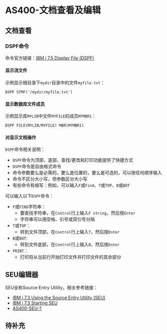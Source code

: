 # AS400-文档查看及编辑
## 文档查看
### DSPF命令
命令官方链接：[IBM i 7.5 Display File (DSPF)](https://www.ibm.com/docs/zh/i/7.5?topic=ssw_ibm_i_75/cl/dspf.htm)
#### 显示流文件
示例显示根目录下`mydir`目录中的文件`myfile.txt`：
```
DSPF STMF('/mydir/myfile.txt')
```
#### 显示数据库文件成员
示例显示库`MYLIB`中文件`MYFILE`的成员`MYMBR1`：
```
DSPF FILE(MYLIB/MYFILE) MBR(MYMBR1)
```
#### 对显示文档操作
`DSPF`命令相关说明：
- `DSPF`命令为顶部、底部、查找/更改和打印功能提供了快捷方式
- `DSPF`命令是自由格式命令
- 命令参数要么是必需的，要么是位置的，要么是可选的，可以按任何顺序输入
- 命令不区分大小写，但参数区分大小写
- 有些命令有缩写：例如，可以输入`F`或`Find`、`T`或`TOP`、`B`或`BOT`

可以输入以下`DSPF`命令：
- `F`或`FIND`字符串：
    - 要查找字符串，在`Control`行上输入`F string`，然后按`Enter`
    - 字符串可以用空格、引号或双引号分隔
- `T`或`TOP`：
    - 转到文件顶部，在`Control`行上输入`T`，然后按`Enter`
- `B`或`BOT`:
    - 转到文件底部，在`Control`行上输入`B`，然后按`Enter`
- `PRINT`：
    - 打印将从当前行开始打印文件并打印文件的其余部分

## SEU编辑器
SEU全称Source Entry Utility，相关参考链接：
- [IBM i 7.3 Using the Source Entry Utility (SEU)](https://www.ibm.com/docs/en/i/7.3?topic=files-using-source-entry-utility-seu)
- [IBM i 7.3 Starting SEU](https://www.ibm.com/docs/en/i/7.3?topic=utility-starting-seu)
- [AS400-SEU-1](https://wenku.baidu.com/view/461eeb24ccbff121dd3683bd.html)

## 待补充